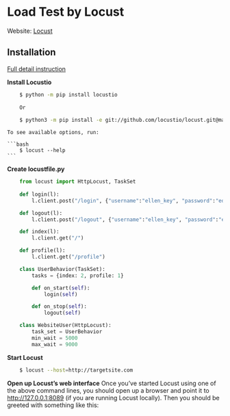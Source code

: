 # Load Test by Locust
Website: [Locust](https://docs.locust.io/en/stable/quickstart.html)

## Installation
[Full detail instruction](https://docs.locust.io/en/stable/installation.html)

__Install Locustio__
```bash
    $ python -m pip install locustio
    
    Or
    
    $ python3 -m pip install -e git://github.com/locustio/locust.git@master#egg=locustio
 ```

    To see available options, run:

    ```bash
        $ locust --help
    ```

__Create locustfile.py__

```python
    from locust import HttpLocust, TaskSet
    
    def login(l):
        l.client.post("/login", {"username":"ellen_key", "password":"education"})

    def logout(l):
        l.client.post("/logout", {"username":"ellen_key", "password":"education"})

    def index(l):
        l.client.get("/")

    def profile(l):
        l.client.get("/profile")

    class UserBehavior(TaskSet):
        tasks = {index: 2, profile: 1}

        def on_start(self):
            login(self)

        def on_stop(self):
            logout(self)

    class WebsiteUser(HttpLocust):
        task_set = UserBehavior
        min_wait = 5000
        max_wait = 9000

```

__Start Locust__

```bash
    $ locust --host=http://targetsite.com
```


__Open up Locust’s web interface__
Once you’ve started Locust using one of the above command lines, you should open up a browser and point it to http://127.0.0.1:8089 (if you are running Locust locally). Then you should be greeted with something like this: